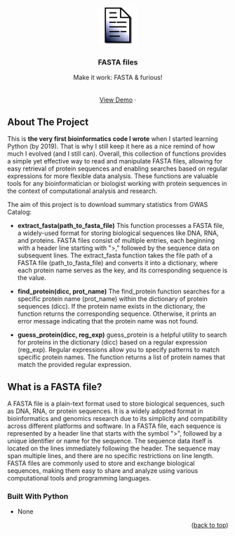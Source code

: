 

<!-- PROJECT LOGO -->
<br />
<div align="center">
  <a href="https://github.com/Gero1999/code/new/main/Python/manipulation_FASTA">
    <img src="file_logo.png" alt="Logo" width="90" height="90">
  </a>

  <h3 align="center">FASTA files</h3>

  <p align="center">
    Make it work: FASTA & furious!
    <br />
    <br />
    <br />
    <a href="https://github.com/Gero1999/code/tree/main/Python/manipulation_FASTA">View Demo</a>
    ·
  </p>
</div>



<!-- ABOUT THE PROJECT -->

## About The Project

This is __the very first bioinformatics code I wrote__ when I started learning Python (by 2019). That is why I still keep it here as a nice remind of how much I evolved (and I still can). 
Overall, this collection of functions provides a simple yet effective way to read and manipulate FASTA files, allowing for easy retrieval of protein sequences and enabling searches based on regular expressions for more flexible data analysis. These functions are valuable tools for any bioinformatician or biologist working with protein sequences in the context of computational analysis and research.

The aim of this project is to download summary statistics from GWAS Catalog:

* __extract_fasta(path_to_fasta_file)__
This function processes a FASTA file, a widely-used format for storing biological sequences like DNA, RNA, and proteins. FASTA files consist of multiple entries, each beginning with a header line starting with ">," followed by the sequence data on subsequent lines. The extract_fasta function takes the file path of a FASTA file (path_to_fasta_file) and converts it into a dictionary, where each protein name serves as the key, and its corresponding sequence is the value.

* __find_protein(dicc, prot_name)__
The find_protein function searches for a specific protein name (prot_name) within the dictionary of protein sequences (dicc). If the protein name exists in the dictionary, the function returns the corresponding sequence. Otherwise, it prints an error message indicating that the protein name was not found.

* __guess_protein(dicc, reg_exp)__
guess_protein is a helpful utility to search for proteins in the dictionary (dicc) based on a regular expression (reg_exp). Regular expressions allow you to specify patterns to match specific protein names. The function returns a list of protein names that match the provided regular expression.


## What is a FASTA file?


A FASTA file is a plain-text format used to store biological sequences, such as DNA, RNA, or protein sequences. It is a widely adopted format in bioinformatics and genomics research due to its simplicity and compatibility across different platforms and software. In a FASTA file, each sequence is represented by a header line that starts with the symbol ">", followed by a unique identifier or name for the sequence. The sequence data itself is located on the lines immediately following the header. The sequence may span multiple lines, and there are no specific restrictions on line length. FASTA files are commonly used to store and exchange biological sequences, making them easy to share and analyze using various computational tools and programming languages.


### Built With Python

* None

<p align="right">(<a href="#top">back to top</a>)</p>

